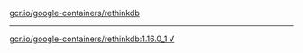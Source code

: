 [gcr.io/google-containers/rethinkdb](https://hub.docker.com/r/anjia0532/rethinkdb/tags/) 

----
[gcr.io/google-containers/rethinkdb:1.16.0_1 √](https://hub.docker.com/r/anjia0532/rethinkdb/tags/)

